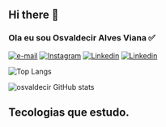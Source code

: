 ## Hi there 👋

### Ola eu sou Osvaldecir Alves Viana ✅

[![e-mail](https://img.shields.io/badge/Gmail-D14836?style=for-the-badge&logo=gmail&logoColor=white)](manocatanduva@gmail.com)
[![Instagram](https://img.shields.io/badge/Instagram-E4405F?style=for-the-badge&logo=instagram&logoColor=white)](https://www.instagram.com/osvaldecir_viana/)
[![Linkedin](https://img.shields.io/badge/LinkedIn-0077B5?style=for-the-badge&logo=linkedin&logoColor=white)](https://www.linkedin.com/in/osvaldecir-viana-013ab016a/)
[![Linkedin](https://img.shields.io/badge/Discord-7289DA?style=for-the-badge&logo=discord&logoColor=white)](456420691647135744)

![Top Langs](https://github-readme-stats.vercel.app/api/top-langs/?username=anuraghazra&hide_progress=true)

![osvaldecir GitHub stats](https://github-readme-stats.vercel.app/api?username=osvaldecir&show_icons=true&theme=transparent)

## Tecologias que estudo.



